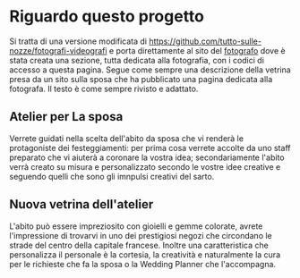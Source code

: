 # Riguardo questo progetto
Si tratta di una versione modificata di https://github.com/tutto-sulle-nozze/fotografi-videografi e porta direttamente al sito del <A HREF=https://fotografi.github.io/>fotografo</A> dove è stata creata una sezione, tutta dedicata alla fotografia, con i codici di accesso a questa pagina.
Segue come sempre una descrizione della vetrina presa da un sito sulla sposa che ha pubblicato una pagina dedicata alla fotografa. Il testo è come sempre rivisto e adattato.
## Atelier per La sposa
Verrete guidati nella scelta dell'abito da sposa che vi renderà le protagoniste dei festeggiamenti: per prima cosa verrete accolte da uno staff preparato che vi aiuterà a coronare la vostra idea; secondariamente l'abito verrà creato su misura e personalizzato secondo le vostre idee creative e seguendo quelli che sono gli imnpulsi creativi del sarto.
## Nuova vetrina dell'atelier
L'abito può essere impreziosito con gioielli e gemme colorate, avrete l'impressione di trovarvi in uno dei prestigiosi negozi che circondano le strade del centro della capitale francese. Inoltre una caratteristica che personalizza il personale è la cortesia, la creatività e naturalmente la cura per le richieste che fa la sposa o la Wedding Planner che l'accompagna.
